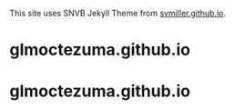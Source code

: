 This site uses SNVB Jekyll Theme from [svmiller.github.io](http://svmiller.github.io).
# glmoctezuma.github.io
# glmoctezuma.github.io
